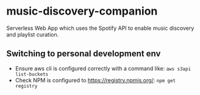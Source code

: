 # music-discovery-companion
Serverless Web App which uses the Spotify API to enable music discovery and playlist curation.

## Switching to personal development env
- Ensure aws cli is configured correctly with a command like: `aws s3api list-buckets`
- Check NPM is configured to https://registry.npmjs.org/: `npm get registry`